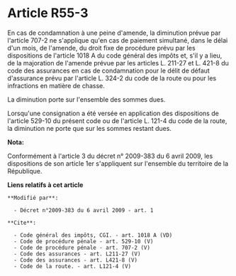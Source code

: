# Article R55-3

En cas de condamnation à une peine d'amende, la diminution prévue par l'article 707-2 ne s'applique qu'en cas de paiement
simultané, dans le délai d'un mois, de l'amende, du droit fixe de procédure prévu par les dispositions de l'article 1018 A du
code général des impôts et, s'il y a lieu, de la majoration de l'amende prévue par les articles L. 211-27 et L. 421-8 du code
des assurances en cas de condamnation pour le délit de défaut d'assurance prévu par l'article L. 324-2 du code de la route ou
pour les infractions en matière de chasse. 

La diminution porte sur l'ensemble des sommes dues. 

Lorsqu'une consignation a été versée en application des dispositions de l'article 529-10 du présent code ou de l'article L.
121-4 du code de la route, la diminution ne porte que sur les sommes restant dues.

**Nota:**

Conformément à l'article 3 du décret n° 2009-383 du 6 avril 2009, les dispositions de son article 1er s'appliquent sur
l'ensemble du territoire de la République.

**Liens relatifs à cet article**

	**Modifié par**:

	  - Décret n°2009-383 du 6 avril 2009 - art. 1

	**Cite**:

	  - Code général des impôts, CGI. - art. 1018 A (VD)
	  - Code de procédure pénale - art. 529-10 (V)
	  - Code de procédure pénale - art. 707-2 (V)
	  - Code des assurances - art. L211-27 (V)
	  - Code des assurances - art. L421-8 (V)
	  - Code de la route. - art. L121-4 (V)
